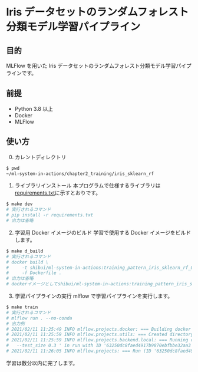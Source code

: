 # Iris データセットのランダムフォレスト分類モデル学習パイプライン

## 目的

MLFlow を用いた Iris データセットのランダムフォレスト分類モデル学習パイプラインです。

## 前提

- Python 3.8 以上
- Docker
- MLFlow

## 使い方

0. カレントディレクトリ

```sh
$ pwd
~/ml-system-in-actions/chapter2_training/iris_sklearn_rf
```

1. ライブラリインストール
   本プログラムで仕様するライブラリは[requirements.txt](./requirements.txt)に示すとおりです。

```sh
$ make dev
# 実行されるコマンド
# pip install -r requirements.txt
# 出力は省略
```

2. 学習用 Docker イメージのビルド
   学習で使用する Docker イメージをビルドします。

```sh
$ make d_build
# 実行されるコマンド
# docker build \
#     -t shibui/ml-system-in-actions:training_pattern_iris_sklearn_rf_0.0.1 \
#     -f Dockerfile .
# 出力は省略
# dockerイメージとしてshibui/ml-system-in-actions:training_pattern_iris_sklearn_rf_0.0.1がビルドされます。
```

3. 学習パイプラインの実行
   mlflow で学習パイプラインを実行します。

```sh
$ make train
# 実行されるコマンド
# mlflow run . --no-conda
# 出力例
# 2021/02/11 11:25:49 INFO mlflow.projects.docker: === Building docker image iris_sklearn_rf:6fa928e ===
# 2021/02/11 11:25:59 INFO mlflow.projects.utils: === Created directory /var/folders/v8/bvkzgn8j1ws6y76t4z5nt6280000gn/T/tmpmr52x6kk for downloading remote URIs passed to arguments of type 'path' ===
# 2021/02/11 11:25:59 INFO mlflow.projects.backend.local: === Running command 'docker run --rm -v ~/book/ml-system-in-actions/chapter2_training/iris_sklearn_rf/mlruns:/mlflow/tmp/mlruns -v ~/book/ml-system-in-actions/chapter2_training_patterns/iris_sklearn_rf/mlruns/0/63250dc8faed4917b9870ebfbbe32aa3/artifacts:~/book/ml-system-in-actions/chapter2_training_patterns/iris_sklearn_rf/mlruns/0/63250dc8faed4917b9870ebfbbe32aa3/artifacts -e MLFLOW_RUN_ID=63250dc8faed4917b9870ebfbbe32aa3 -e MLFLOW_TRACKING_URI=file:///mlflow/tmp/mlruns -e MLFLOW_EXPERIMENT_ID=0 iris_sklearn_rf:6fa928e python -m iris_train \
#   --test_size 0.3 ' in run with ID '63250dc8faed4917b9870ebfbbe32aa3' ===
# 2021/02/11 11:26:05 INFO mlflow.projects: === Run (ID '63250dc8faed4917b9870ebfbbe32aa3') succeeded ===
```

学習は数分以内に完了します。
